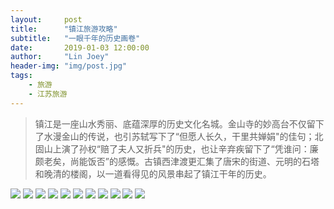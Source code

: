 ```yaml
---
layout:     post
title:      "镇江旅游攻略"
subtitle:   "一眼千年的历史画卷"
date:       2019-01-03 12:00:00
author:     "Lin Joey"
header-img: "img/post.jpg"
tags:
    - 旅游
    - 江苏旅游
---
```


>镇江是一座山水秀丽、底蕴深厚的历史文化名城。金山寺的妙高台不仅留下了水漫金山的传说，也引苏轼写下了“但愿人长久，干里共婵娟"的佳句；北固山上演了孙权“赔了夫人又折兵"的历史，也让辛弃疾留下了“凭谁问：廉颇老矣，尚能饭否”的感慨。古镇西津渡更汇集了唐宋的街道、元明的石塔和晚清的楼阁，以一道看得见的风景串起了镇江干年的历史。

![](https://linjoey-image.oss-cn-beijing.aliyuncs.com/我是驴友-镇江旅游攻略_页面_01.jpg)
![](https://linjoey-image.oss-cn-beijing.aliyuncs.com/我是驴友-镇江旅游攻略_页面_02.jpg)
![](https://linjoey-image.oss-cn-beijing.aliyuncs.com/我是驴友-镇江旅游攻略_页面_03.jpg)
![](https://linjoey-image.oss-cn-beijing.aliyuncs.com/我是驴友-镇江旅游攻略_页面_04.jpg)
![](https://linjoey-image.oss-cn-beijing.aliyuncs.com/我是驴友-镇江旅游攻略_页面_05.jpg)
![](https://linjoey-image.oss-cn-beijing.aliyuncs.com/我是驴友-镇江旅游攻略_页面_06.jpg)
![](https://linjoey-image.oss-cn-beijing.aliyuncs.com/我是驴友-镇江旅游攻略_页面_07.jpg)
![](https://linjoey-image.oss-cn-beijing.aliyuncs.com/我是驴友-镇江旅游攻略_页面_08.jpg)
![](https://linjoey-image.oss-cn-beijing.aliyuncs.com/我是驴友-镇江旅游攻略_页面_09.jpg)
![](https://linjoey-image.oss-cn-beijing.aliyuncs.com/我是驴友-镇江旅游攻略_页面_10.jpg)
![](https://linjoey-image.oss-cn-beijing.aliyuncs.com/我是驴友-镇江旅游攻略_页面_11.jpg)
